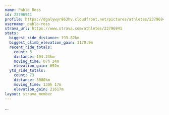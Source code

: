 ```yaml
---
name: Pablo Ross
id: 23796941
profile: https://dgalywyr863hv.cloudfront.net/pictures/athletes/23796941/14615399/1/large.jpg
username: pablo-ross
strava_url: https://www.strava.com/athletes/23796941
stats:
  biggest_ride_distance: 193.82km
  biggest_climb_elevation_gain: 1170.9m
  recent_ride_totals:
    count: 5
    distance: 194.23km
    moving_time: 07h 34m
    elevation_gain: 692m
  ytd_ride_totals:
    count: 73
    distance: 3000km
    moving_time: 130h 17m
    elevation_gain: 21617m
layout: strava_member
--- 
```

...
